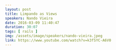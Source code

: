 ```yaml
---
layout: post
title: Limpando as Views
speakers: Nando Vieira
date: 2016-03-09 11:40:47
duration: 30:07
tags: [ rails ]
img: /assets/image/speakers/nando-vieira.jpeg
link: https://www.youtube.com/watch?v=k3fSYC-A6V0
---
```


